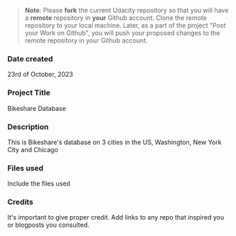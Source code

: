 >**Note**: Please **fork** the current Udacity repository so that you will have a **remote** repository in **your** Github account. Clone the remote repository to your local machine. Later, as a part of the project "Post your Work on Github", you will push your proposed changes to the remote repository in your Github account.

### Date created
23rd of October, 2023

### Project Title
Bikeshare Database

### Description
This is Bikeshare's database on 3 cities in the US, Washington, New York City and Chicago

### Files used
Include the files used

### Credits
It's important to give proper credit. Add links to any repo that inspired you or blogposts you consulted.

